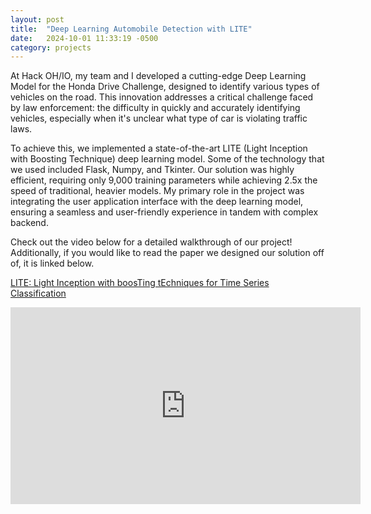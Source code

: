 ```yaml
---
layout: post
title:  "Deep Learning Automobile Detection with LITE"
date:   2024-10-01 11:33:19 -0500
category: projects
---
```


At Hack OH/IO, my team and I developed a cutting-edge Deep Learning Model for the Honda Drive Challenge, designed to identify various types of vehicles on the road. This innovation addresses a critical challenge faced by law enforcement: the difficulty in quickly and accurately identifying vehicles, especially when it's unclear what type of car is violating traffic laws.

To achieve this, we implemented a state-of-the-art LITE (Light Inception with Boosting Technique) deep learning model. Some of the technology that we used included Flask, Numpy, and Tkinter. Our solution was highly efficient, requiring only 9,000 training parameters while achieving 2.5x the speed of traditional, heavier models. My primary role in the project was integrating the user application interface with the deep learning model, ensuring a seamless and user-friendly experience in tandem with complex backend.

Check out the video below for a detailed walkthrough of our project! Additionally, if you would like to read the paper we designed our solution off of, it is linked below.

[LITE: Light Inception with boosTing tEchniques for Time Series Classification](https://germain-forestier.info/publis/dsaa2023.pdf)

<iframe width="560" height="315" src="https://www.youtube.com/embed/J-NEhrww2E0" frameborder="0" allow="accelerometer; autoplay; encrypted-media; gyroscope; picture-in-picture" allowfullscreen></iframe>